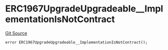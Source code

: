 # ERC1967UpgradeUpgradeable__ImplementationIsNotContract
[Git Source](https://github.com/ContractLabs/foundry-bountykinds-contract/blob/67e6855d3beabdf242cc0b51d9e53b087a5235b9/src/oz-custom/oz-upgradeable/proxy/ERC1967/ERC1967UpgradeUpgradeable.sol)


```solidity
error ERC1967UpgradeUpgradeable__ImplementationIsNotContract();
```

